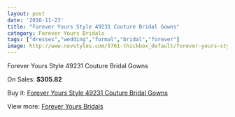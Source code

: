 ```yaml
---
layout: post
date: '2016-11-23'
title: "Forever Yours Style 49231 Couture Bridal Gowns"
category: Forever Yours Bridals
tags: ["dresses","wedding","formal","bridal","forever"]
image: http://www.novstyles.com/5761-thickbox_default/forever-yours-style-49231-couture-bridal-gowns.jpg
---
```

Forever Yours Style 49231 Couture Bridal Gowns

On Sales: **$305.82**
<a href="https://www.novstyles.com/en/forever-yours-bridals/3637-forever-yours-style-49231-couture-bridal-gowns.html"><amp-img layout="responsive" width="600" height="600" src="//www.novstyles.com/5761-thickbox_default/forever-yours-style-49231-couture-bridal-gowns.jpg" alt="Forever Yours Style 49231 Couture Bridal Gowns 0" /></a>

Buy it: [Forever Yours Style 49231 Couture Bridal Gowns](https://www.novstyles.com/en/forever-yours-bridals/3637-forever-yours-style-49231-couture-bridal-gowns.html "Forever Yours Style 49231 Couture Bridal Gowns")

View more: [Forever Yours Bridals](https://www.novstyles.com/en/20-forever-yours-bridals "Forever Yours Bridals")